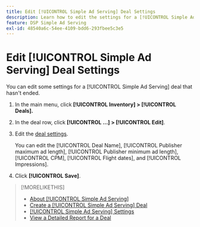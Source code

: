 ```yaml
---
title: Edit [!UICONTROL Simple Ad Serving] Deal Settings
description: Learn how to edit the settings for a [!UICONTROL Simple Ad Serving] deal.
feature: DSP Simple Ad Serving
exl-id: 48540a6c-54ee-4109-bdd6-293fbee5c3e5
---
```

# Edit [!UICONTROL Simple Ad Serving] Deal Settings

You can edit some settings for a [!UICONTROL Simple Ad Serving] deal that hasn't ended.

1. In the main menu, click **[!UICONTROL Inventory] > [!UICONTROL Deals].**

1. In the deal row, click  **[!UICONTROL ...] > [!UICONTROL Edit]**.

1. Edit the [deal settings](simple-deal-settings.md).

    You can edit the [!UICONTROL Deal Name], [!UICONTROL Publisher maximum ad length], [!UICONTROL Publisher minimum ad length], [!UICONTROL CPM], [!UICONTROL Flight dates], and [!UICONTROL Impressions].

1. Click **[!UICONTROL Save]**.

>[!MORELIKETHIS]
>
>* [About [!UICONTROL Simple Ad Serving]](simple-deal-about.md)
>* [Create a [!UICONTROL Simple Ad Serving] Deal](simple-deal-create.md)
>* [[!UICONTROL Simple Ad Serving] Settings](simple-deal-settings.md)
>* [View a Detailed Report for a Deal](/help/dsp/inventory/deal-view-report.md)

<!-- add back when reimplemented:
>* [View Event-Tracking Pixels for a [!UICONTROL Simple Ad Serving] Deal](simple-deal-show-pixels.md)
-->

